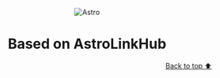 <a id="readme-top"></a>

<div align="center">

![Astro](https://astro.build/assets/press/astro-icon-light-gradient.svg)
</div>

<h1 align="center">Based on AstroLinkHub</h1>

<div align="center">

</div>

<p align="right"><a href="#readme-top">Back to top ⬆️</a></p>
